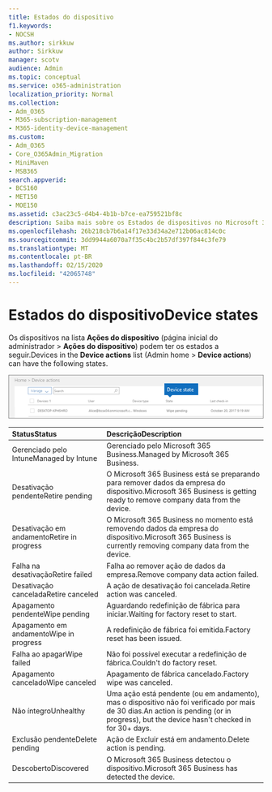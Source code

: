 ```yaml
---
title: Estados do dispositivo
f1.keywords:
- NOCSH
ms.author: sirkkuw
author: Sirkkuw
manager: scotv
audience: Admin
ms.topic: conceptual
ms.service: o365-administration
localization_priority: Normal
ms.collection:
- Adm_O365
- M365-subscription-management
- M365-identity-device-management
ms.custom:
- Adm_O365
- Core_O365Admin_Migration
- MiniMaven
- MSB365
search.appverid:
- BCS160
- MET150
- MOE150
ms.assetid: c3ac23c5-d4b4-4b1b-b7ce-ea759521bf8c
description: Saiba mais sobre os Estados de dispositivos no Microsoft 365 Business.
ms.openlocfilehash: 26b218cb7b6a14f17e33d34a2e712b06ac814c0c
ms.sourcegitcommit: 3dd9944a6070a7f35c4bc2b57df397f844c3fe79
ms.translationtype: MT
ms.contentlocale: pt-BR
ms.lasthandoff: 02/15/2020
ms.locfileid: "42065748"
---
```

# <a name="device-states"></a><span data-ttu-id="1bc88-103">Estados do dispositivo</span><span class="sxs-lookup"><span data-stu-id="1bc88-103">Device states</span></span>

<span data-ttu-id="1bc88-104">Os dispositivos na lista **Ações do dispositivo** (página inicial do administrador \> **Ações do dispositivo**) podem ter os estados a seguir.</span><span class="sxs-lookup"><span data-stu-id="1bc88-104">Devices in the **Device actions** list (Admin home \> **Device actions**) can have the following states.</span></span>
  
![In the Device actions list, you can see the Devices states.](../media/a621c47e-45d9-4e1a-beb9-c03254d40c1d.png)
  
|<span data-ttu-id="1bc88-106">**Status**</span><span class="sxs-lookup"><span data-stu-id="1bc88-106">**Status**</span></span>|<span data-ttu-id="1bc88-107">**Descrição**</span><span class="sxs-lookup"><span data-stu-id="1bc88-107">**Description**</span></span>|
|:-----|:-----|
|<span data-ttu-id="1bc88-108">Gerenciado pelo Intune</span><span class="sxs-lookup"><span data-stu-id="1bc88-108">Managed by Intune</span></span>  <br/> |<span data-ttu-id="1bc88-109">Gerenciado pelo Microsoft 365 Business.</span><span class="sxs-lookup"><span data-stu-id="1bc88-109">Managed by Microsoft 365 Business.</span></span>  <br/> |
|<span data-ttu-id="1bc88-110">Desativação pendente</span><span class="sxs-lookup"><span data-stu-id="1bc88-110">Retire pending</span></span>  <br/> |<span data-ttu-id="1bc88-111">O Microsoft 365 Business está se preparando para remover dados da empresa do dispositivo.</span><span class="sxs-lookup"><span data-stu-id="1bc88-111">Microsoft 365 Business is getting ready to remove company data from the device.</span></span>  <br/> |
|<span data-ttu-id="1bc88-112">Desativação em andamento</span><span class="sxs-lookup"><span data-stu-id="1bc88-112">Retire in progress</span></span>  <br/> |<span data-ttu-id="1bc88-113">O Microsoft 365 Business no momento está removendo dados da empresa do dispositivo.</span><span class="sxs-lookup"><span data-stu-id="1bc88-113">Microsoft 365 Business is currently removing company data from the device.</span></span>  <br/> |
|<span data-ttu-id="1bc88-114">Falha na desativação</span><span class="sxs-lookup"><span data-stu-id="1bc88-114">Retire failed</span></span>  <br/> | <span data-ttu-id="1bc88-115">Falha ao remover ação de dados da empresa.</span><span class="sxs-lookup"><span data-stu-id="1bc88-115">Remove company data action failed.</span></span>  <br/> |
|<span data-ttu-id="1bc88-116">Desativação cancelada</span><span class="sxs-lookup"><span data-stu-id="1bc88-116">Retire canceled</span></span>  <br/> |<span data-ttu-id="1bc88-117">A ação de desativação foi cancelada.</span><span class="sxs-lookup"><span data-stu-id="1bc88-117">Retire action was canceled.</span></span>  <br/> |
|<span data-ttu-id="1bc88-118">Apagamento pendente</span><span class="sxs-lookup"><span data-stu-id="1bc88-118">Wipe pending</span></span>  <br/> |<span data-ttu-id="1bc88-119">Aguardando redefinição de fábrica para iniciar.</span><span class="sxs-lookup"><span data-stu-id="1bc88-119">Waiting for factory reset to start.</span></span>  <br/> |
|<span data-ttu-id="1bc88-120">Apagamento em andamento</span><span class="sxs-lookup"><span data-stu-id="1bc88-120">Wipe in progress</span></span>  <br/> |<span data-ttu-id="1bc88-121">A redefinição de fábrica foi emitida.</span><span class="sxs-lookup"><span data-stu-id="1bc88-121">Factory reset has been issued.</span></span>  <br/> |
|<span data-ttu-id="1bc88-122">Falha ao apagar</span><span class="sxs-lookup"><span data-stu-id="1bc88-122">Wipe failed</span></span>  <br/> |<span data-ttu-id="1bc88-123">Não foi possível executar a redefinição de fábrica.</span><span class="sxs-lookup"><span data-stu-id="1bc88-123">Couldn't do factory reset.</span></span>  <br/> |
|<span data-ttu-id="1bc88-124">Apagamento cancelado</span><span class="sxs-lookup"><span data-stu-id="1bc88-124">Wipe canceled</span></span>  <br/> |<span data-ttu-id="1bc88-125">Apagamento de fábrica cancelado.</span><span class="sxs-lookup"><span data-stu-id="1bc88-125">Factory wipe was canceled.</span></span>  <br/> |
|<span data-ttu-id="1bc88-126">Não íntegro</span><span class="sxs-lookup"><span data-stu-id="1bc88-126">Unhealthy</span></span>  <br/> |<span data-ttu-id="1bc88-127">Uma ação está pendente (ou em andamento), mas o dispositivo não foi verificado por mais de 30 dias.</span><span class="sxs-lookup"><span data-stu-id="1bc88-127">An action is pending (or in progress), but the device hasn't checked in for 30+ days.</span></span>  <br/> |
|<span data-ttu-id="1bc88-128">Exclusão pendente</span><span class="sxs-lookup"><span data-stu-id="1bc88-128">Delete pending</span></span>  <br/> |<span data-ttu-id="1bc88-129">Ação de Excluir está em andamento.</span><span class="sxs-lookup"><span data-stu-id="1bc88-129">Delete action is pending.</span></span>  <br/> |
|<span data-ttu-id="1bc88-130">Descoberto</span><span class="sxs-lookup"><span data-stu-id="1bc88-130">Discovered</span></span>  <br/> |<span data-ttu-id="1bc88-131">O Microsoft 365 Business detectou o dispositivo.</span><span class="sxs-lookup"><span data-stu-id="1bc88-131">Microsoft 365 Business has detected the device.</span></span>  <br/> |
   
